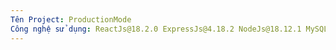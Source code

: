```yaml
---
Tên Project: ProductionMode
Công nghệ sử dụng: ReactJs@18.2.0 ExpressJs@4.18.2 NodeJs@18.12.1 MySQL
---
```

